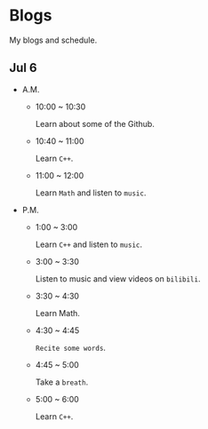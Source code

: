 # Blogs
My blogs and schedule.

## Jul 6
- A.M.
  - 10:00 ~ 10:30
  
    Learn about some of the Github.
  - 10:40 ~ 11:00
  
    Learn `C++`.
  - 11:00 ~ 12:00
    
    Learn `Math` and listen to `music`.
- P.M.
  - 1:00 ~ 3:00
    
    Learn `C++` and listen to `music`.
  - 3:00 ~ 3:30
    
    Listen to music and view videos on `bilibili`.
  - 3:30 ~ 4:30
    
    Learn Math.
  - 4:30 ~ 4:45
    
    `Recite some words`.
  - 4:45 ~ 5:00
    
    Take a `breath`.
  - 5:00 ~ 6:00
    
    Learn `C++`.
  
